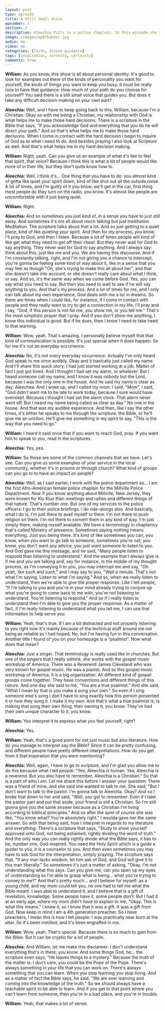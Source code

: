 ```yaml
---
layout: post
type: episode
title: A Still Small Voice
epnumber: 7
section: 2
description: Aleechia Pitts is a police chaplain. In this episode she tells us about her path to finding her personal identity in serving others and praising God through writing self-help books, giving workshops, singing, playing music and preaching the gospel of Christ. Her path has been illuminated by a figurative voice that guides her everyday decision-making and provides her life with peace and fulfillment.
image: /images/ep07banner.jpg
audio: no
video: no
categories: [faith, divine guidance]
tags: [inspiration, serenity, certainty]
comments: true
---
```

<p><b>William:</b> As you
know, this show is all about personal
identity. It's good to look for examples
out there of the kinds of personality
you want for yourself, the kinds of
things you want to keep you busy. It must
be really nice to have that guidance. How
much of your path do you choose for
yourself? You said there is a still small
voice that guides you. But does it
take any difficult decision-making
on your own part?
</p>

<p><b>Aleechia:</b> Well, and I have to
keep going back to this, William, because
I'm a Christian. Okay so with me being a
Christian, my relationship with God is
what helps me to make those hard
decisions. There is a scripture in the
Bible that says, "If you
acknowledge God and everything that you
do he will direct your path." And so
that's what helps me to make those hard
decisions. When I come in contact with
the hard decision I begin to inquire of
God as to what I need to do. And besides
praying I also look at Scripture as
well. And that's what helps me in my hard
decision making.
</p>

<p><b>William:</b> Right, yeah. Can you give
us an example of what it's like to feel
that spirit, that voice?
Because I think this is what a lot of
people would like more of in their life,
but they don't quite know how to.
</p>

<p><b>Aleechia:</b> Well, I
think it's... One thing that you have
to do: you almost kind of gotta like
quiet your spirit down, kind of like shut
out all the outside noise. A lot of times,
and I'm guilty of it you know, we'll get
in the car, first thing most people do
they turn on the radio, you know. It's
almost like people are
uncomfortable with it just being quiet.
</p>

<p><b>William:</b> Right.
</p>

<p><b>Aleechia:</b> And so sometimes you just kind of,
in a sense you have to just still away.
And sometimes it's not all about much
talking but just meditation. Meditation.
The scripture talks about that a lot. And
so just getting to a quiet place, kind of
like quieting your spirit. And then for
my process, you know, I'll pray to God,
and then I listen. Because a lot of times
people will kind of like get what they
need to get off their chest. But they
never wait for God to say anything. They never
wait for God to say anything. And I
always say: think about this, just like me
and you. We are having this discourse. And
if I'm constantly talking, right, and I'm
not giving you a chance to intercept,
you're gonna be feeling some kind of way
about it, like in a sense that you may
feel as though "Oh, she's trying to make
this all about her", and that
she doesn't take into account, or she
doesn't really care about what I think,
or say. And so, it's the same way when we
come before God. Yes, you
can say what you need to say. But then
you need to wait to see if he will say
anything to you. And that's my
process. And a lot of times for me, and I
only can talk about my own experience,
God deals with me a lot in dreams. So
there are times when I could like, for
instance, if I come in contact with
people and
they really want to try to get a
connection in my life, I'll pray and I
say, "God, if this person is not for me, you
show me, or you tell me." That's the
most simplistic prayer that I pray. And
if you don't show me anything, I know
this individual is good. But if he does,
then I know I need to take heed to that
warning.
</p>

<p><b>William:</b> Wow, yeah. That's amazing. I
personally believe myself that that kind of
communication is possible. It's just
special when it does happen. So for
me it's not an everyday occurrence.
</p>

<p><b>Aleechia:</b> No,
it's not every everyday occurrence.
Actually I've only heard God speak to me
once audibly. Okay and it basically
just called my name. And I'll share this
quick story: I had just started working
at a job. Matter of fact I just got hired.
And I thought I had set my alarm, or
whatever. But I heard someone
call my name, and I know it was
nobody but the Lord, because
I was the only one in the
house. And he said my name is clear as
day:
Aleechea. And I woke up, and I
called my mom. I said, "Mom", I said, "God
didn't want me to be late to work today,
because I sure would have overslept.
Because I thought I had set the alarm
clock. That alarm never went off. But I
heard my name being called as clear as
day." No one in the house. And that was my
audible experience.
And then, like I say the other times, it's
either he speaks to me through
the scripture, the Bible, or
he'll give me an unction. He'll
give me something in my spirit to say,
"This is the way that you need to
go."
</p>

<p><b>William:</b> I heard it said once that
if you want to reach God, pray. If you
want him to speak to you, read in the
scriptures.
</p>

<p><b>Aleechia:</b> Yes, yes.
</p>

<p><b>William:</b> So those are some of
the common channels that we have.
Let's see. Can you give us some examples
of
your service in the local community,
whether it's in prisons or through
church? What kind of groups can you go to
to have an impact on people?
</p>

<p><b>Aleechia:</b> Well, as I
said earlier, I work with the police
department as... I am the first
Afro-American female police chaplain for
the Millville Police Department. Now if
you know anything about Millville, New
Jersey, they were known for Klu Klux Klan
meetings and rallies and different
things of that nature.
That's number one. But one of my services
to the police officers:
I go to their police briefings. I do
ride-alongs also. And basically, what I do
is, I'm just there to avail myself to
them. I'm not there to push religion on
them. I'm not there to convert them in
any kind of way. I'm just simply there,
making myself available. We have a
terminology in chaplaincy that's called
Ministry of presence. Sometimes saying
nothing means everything. Just you being
there. It's kind of like sometimes you
can, you know, when you want to go talk to
someone, sometimes you're not, you know,
you don't want any advice; you just want
someone to listen to you.
And God gave me this message, and he said,
"Many people listen to respond than
listening to understand." And the example
that I always give is if me and you are
talking and, say for instance, in the
middle of my thought process, as I'm
conveying it to you, you may
interrupt me and say, "Oh yeah, like such
and such," and I may say to you, "Wait a
minute. That's not what I'm saying. Listen
to what I'm saying." And so, when we really
listen to understand, then we're able to
give the proper response. Like I tell
people, "If I'm talking to you and you're
in your mind already trying to conjure
up what you're going to come back to me
with, you're
not listening to understand. You're
listening to respond." And so if I really
listen to understand then I'm able to
give you the proper response. As a matter
of fact, if I'm really listening to
understand what you tell me, I can use
that information to help serve you.
</p>

<p><b>William:</b> Yeah,
that's true.
If I am a bit distracted and not
properly listening to you right now it's
mainly because of the technical stuff
around me not being as reliable as I had
hoped.
No, but I'm having fun in this
conversation. Another title I found of
you on your homepage is a "psalmist". Now
what does that mean?
</p>

<div class="insertable" id="James Cleveland.png"></div>

<p><b>Aleechia:</b> Just a singer.
That terminology is really used like in
churches. But one of the singers
that I really admire, she works with the
gospel music workshop of America. There
was a Reverend James Cleveland who was
very known for gospel music. He was
a pianist. And so this gospel
music workshop of America, it is a big
organization. All different kind of
gospel groups come together. They have
conventions and different things of this
nature.
And one day she said to me, "You are a true psalmist."
And she said, "What I mean by that
is you make a song your own." So even if I
sing someone else's song I don't have to
sing exactly how this person presented
it or how they sung it. I make it my own.
And that's what a true psalmist is, is
making that song their own thing, their
owning it, you know. They've had their own
unique character to it,
you know.
</p>

<p><b>William:</b> You interpret it to express
what you feel yourself, right?
</p>

<p><b>Aleechia:</b> Yes.
</p>

<p><b>William:</b> Yeah, that's a good point for not
just music but also literature. How do you manage to interpret say the
Bible?
Since it can be pretty confusing, and
different people have pretty different
interpretations. How do you get from it
that inspiration that you were
mentioning?
</p>

<p><b>Aleechia:</b> Well, again, I have to go to
scripture, and I'm glad you allow me to
do this because what I tell people: "Yes,
Aleechia is human. Yes, Aleechia is a reverend.
But you also have to remember, Aleechia is
a Christian." So that is a part of who I
am. Let me share this before I
answer your question: There was a friend of
mine, and she said she wanted to talk to
me. She said, "But I don't want to talk to
the pastor. I'm gonna talk to Aleechia. Okay?
And so I broke that down to her and said,
"Well, you got to remember: Even if I take
the pastor part and put that aside, your
friend is still a Christian. So I'm still
gonna give you the
same answer because as a Christian I'm
living according to biblical principles."
And so after the spiel of
course she was like, "You know what?
You're absolutely right."
I woulda gave her the same answer. So
with that being said, how I interpret in
regards to my literature and everything:
There's a scripture that says, "Study to show
yourself approved unto God, not being
ashamed, rightly dividing the word of
truth." And the only way you can really
rightly divide what the Bible says, it
has to be, number one, God-inspired. You
need the Holy Spirit which is a
guide a guider to you, it is a
counselor to you. And then even sometimes
you may have to ask God for the
interpretation, simply praying. The
scripture says that, "If any man lacks
wisdom, let him ask of God, and God will
give it to this man liberally." So
sometimes it's just a matter of asking,
"Okay, I'm not understanding what this
says. Can you give me, can you open up my
eyes of understanding so I'm able to
grasp what is being... what you're trying
to convey to me?"
And that's pretty much... and I believe
for myself: as a young child, and my mom
could tell you, no one had to tell me
what the Bible meant. I was able to
understand it, and I believe that is a
gift of revelation, knowledge. Some
people have it, some people don't. But I
had it at an early age, where my mom
didn't have to explain to me, "Okay. This
is what this means."
I knew it, so I know that it was a gift.
It was a gift from God. Now keep in mind
I am a 4th generation preacher. So I have
preachers, I mean this is how I tell
people: I was practically near born at
the altar. So it's been
instilled, and it's been engrafted in me.
</p>

<p><b>William:</b> Wow, yeah. That's special. Because there is
so much to gain from the Bible. But it
can be cryptic for a lot of people.
</p>

<p><b>Aleechia:</b> And
William, let me make this disclaimer: I don't understand
everything that's in there, you know.
And some things God, he... the scripture even
says, "He leaves things to a mystery."
Because the truth of the matter is: I
don't care, you could be the Pope of the
Pope. There's always something in your
life that you can work on. There's always
something that you can learn. When you
stop learning you stop
living. And as a matter of fact the Bible
says, he said, "We
are ever learning and coming into the
knowledge of the truth." So we
should always have a teachable spirit to
be able to learn. And if you get to that
point where you can't learn from someone,
then you're in a bad place,
and you're in trouble.
</p>

<p><b>William:</b> Yeah, that
makes a lot of sense.</p>
